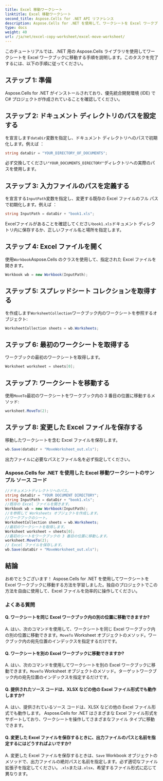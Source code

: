 ```yaml
---
title: Excel 移動ワークシート
linktitle: Excel 移動ワークシート
second_title: Aspose.Cells for .NET API リファレンス
description: Aspose.Cells for .NET を使用して、ワークシートを Excel ワークブックに簡単に移動します。
type: docs
weight: 40
url: /ja/net/excel-copy-worksheet/excel-move-worksheet/
---
```

このチュートリアルでは、.NET 用の Aspose.Cells ライブラリを使用してワークシートを Excel ワークブックに移動する手順を説明します。このタスクを完了するには、以下の手順に従ってください。


## ステップ 1: 準備

Aspose.Cells for .NET がインストールされており、優先統合開発環境 (IDE) で C# プロジェクトが作成されていることを確認してください。

## ステップ 2: ドキュメント ディレクトリのパスを設定する

を宣言します`dataDir`変数を指定し、ドキュメント ディレクトリへのパスで初期化します。例えば ：

```csharp
string dataDir = "YOUR_DIRECTORY_OF_DOCUMENTS";
```

必ず交換してください`"YOUR_DOCUMENTS_DIRECTORY"`ディレクトリへの実際のパスを使用します。

## ステップ 3: 入力ファイルのパスを定義する

を宣言する`InputPath`変数を指定し、変更する既存の Excel ファイルのフル パスで初期化します。例えば ：

```csharp
string InputPath = dataDir + "book1.xls";
```

 Excelファイルがあることを確認してください`book1.xls`ドキュメント ディレクトリ内に保存するか、正しいファイル名と場所を指定します。

## ステップ 4: Excel ファイルを開く

使用`Workbook`Aspose.Cells のクラスを使用して、指定された Excel ファイルを開きます。

```csharp
Workbook wb = new Workbook(InputPath);
```

## ステップ 5: スプレッドシート コレクションを取得する

を作成します`WorksheetCollection`ワークブック内のワークシートを参照するオブジェクト:

```csharp
WorksheetCollection sheets = wb.Worksheets;
```

## ステップ 6: 最初のワークシートを取得する

ワークブックの最初のワークシートを取得します。

```csharp
Worksheet worksheet = sheets[0];
```

## ステップ 7: ワークシートを移動する

使用`MoveTo`最初のワークシートをワークブック内の 3 番目の位置に移動するメソッド:

```csharp
worksheet.MoveTo(2);
```

## ステップ 8: 変更した Excel ファイルを保存する

移動したワークシートを含む Excel ファイルを保存します。

```csharp
wb.Save(dataDir + "MoveWorksheet_out.xls");
```

出力ファイルに必要なパスとファイル名を必ず指定してください。

### Aspose.Cells for .NET を使用した Excel 移動ワークシートのサンプル ソース コード 
```csharp
//ドキュメントディレクトリへのパス。
string dataDir = "YOUR DOCUMENT DIRECTORY";
string InputPath = dataDir + "book1.xls";
//既存の Excel ファイルを開きます。
Workbook wb = new Workbook(InputPath);
//を参照して Worksheets オブジェクトを作成します。
//ワークブックのシート。
WorksheetCollection sheets = wb.Worksheets;
//最初のワークシートを取得します。
Worksheet worksheet = sheets[0];
//最初のシートをワークブックの 3 番目の位置に移動します。
worksheet.MoveTo(2);
// Excel ファイルを保存します。
wb.Save(dataDir + "MoveWorksheet_out.xls");
```

## 結論

おめでとうございます！ Aspose.Cells for .NET を使用してワークシートを Excel ワークブックに移動する方法を学習しました。独自のプロジェクトでこの方法を自由に使用して、Excel ファイルを効率的に操作してください。

### よくある質問

#### Q. ワークシートを同じ Excel ワークブック内の別の位置に移動できますか?

A. はい、次のコマンドを使用して、ワークシートを同じ Excel ワークブック内の別の位置に移動できます。`MoveTo` Worksheet オブジェクトのメソッド。ワークブック内の宛先位置のインデックスを指定するだけです。

#### Q. ワークシートを別の Excel ワークブックに移動できますか?

A. はい、次のコマンドを使用してワークシートを別の Excel ワークブックに移動できます。`MoveTo` Worksheet オブジェクトのメソッド。ターゲットワークブック内の宛先位置のインデックスを指定するだけです。

#### Q. 提供されたソース コードは、XLSX などの他の Excel ファイル形式でも動作しますか?

A. はい、提供されているソース コードは、XLSX などの他の Excel ファイル形式でも動作します。 Aspose.Cells for .NET はさまざまな Excel ファイル形式をサポートしており、ワークシートを操作してさまざまなファイル タイプに移動できます。

#### Q. 変更した Excel ファイルを保存するときに、出力ファイルのパスと名前を指定するにはどうすればよいですか?

A. 変更した Excel ファイルを保存するときは、`Save` Workbook オブジェクトのメソッドで、出力ファイルの絶対パスと名前を指定します。必ず適切なファイル拡張子を指定してください。`.xls`または`.xlsx`、希望するファイル形式に応じて異なります。